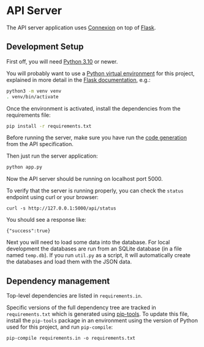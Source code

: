 # API Server

The API server application uses [Connexion](https://connexion.readthedocs.io/)
on top of [Flask](https://flask.palletsprojects.com/).

## Development Setup
First off, you will need [Python 3.10](https://www.python.org/downloads/) or newer.

You will probably want to use a
[Python virtual environment](https://docs.python.org/3/library/venv.html)
for this project, explained in more detail in the
[Flask documentation](https://flask.palletsprojects.com/installation/#virtual-environments), e.g.:
```sh
python3 -m venv venv
. venv/bin/activate
```
Once the environment is activated, install the dependencies from the requirements file:
```sh
pip install -r requirements.txt
```

Before running the server, make sure you have run the [code generation](../api/README.md)
from the API specification.

Then just run the server application:
```sh
python app.py
```
Now the API server should be running on localhost port 5000.

To verify that the server is running properly, you can check the `status` endpoint
using curl or your browser:
```
curl -s http://127.0.0.1:5000/api/status
```
You should see a response like:
```
{"success":true}
```

Next you will need to load some data into the database.
For local development the databases are run from an SQLite database
(in a file named `temp.db`). If you run `util.py` as a script,
it will automatically create the databases and load them with the JSON data.

## Dependency management
Top-level dependencies are listed in `requirements.in`.

Specific versions of the full dependency tree are tracked in `requirements.txt` which is generated using
[pip-tools](https://github.com/jazzband/pip-tools/). To update this file, install the `pip-tools` package
in an environment using the version of Python used for this project, and run `pip-compile`:
```
pip-compile requirements.in -o requirements.txt
```
